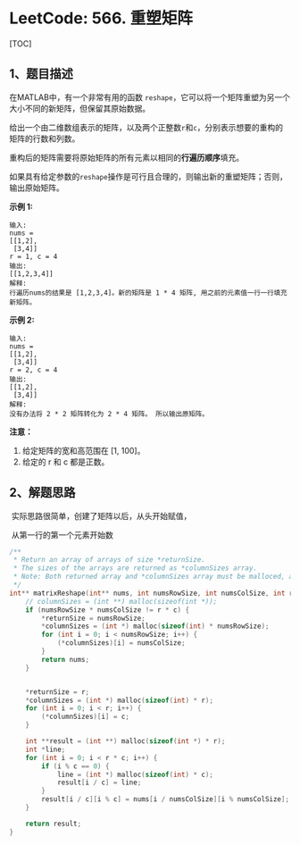 # LeetCode: 566. 重塑矩阵

[TOC]



## 1、题目描述



在MATLAB中，有一个非常有用的函数 `reshape`，它可以将一个矩阵重塑为另一个大小不同的新矩阵，但保留其原始数据。

给出一个由二维数组表示的矩阵，以及两个正整数`r`和`c`，分别表示想要的重构的矩阵的行数和列数。

重构后的矩阵需要将原始矩阵的所有元素以相同的**行遍历顺序**填充。

如果具有给定参数的`reshape`操作是可行且合理的，则输出新的重塑矩阵；否则，输出原始矩阵。

**示例 1:**

```
输入: 
nums = 
[[1,2],
 [3,4]]
r = 1, c = 4
输出: 
[[1,2,3,4]]
解释:
行遍历nums的结果是 [1,2,3,4]。新的矩阵是 1 * 4 矩阵, 用之前的元素值一行一行填充新矩阵。
```

**示例 2:**

```
输入: 
nums = 
[[1,2],
 [3,4]]
r = 2, c = 4
输出: 
[[1,2],
 [3,4]]
解释:
没有办法将 2 * 2 矩阵转化为 2 * 4 矩阵。 所以输出原矩阵。
```

**注意：**

1. 给定矩阵的宽和高范围在 [1, 100]。
2. 给定的 r 和 c 都是正数。



## 2、解题思路



​	实际思路很简单，创建了矩阵以后，从头开始赋值，

​	从第一行的第一个元素开始数

```c
/**
 * Return an array of arrays of size *returnSize.
 * The sizes of the arrays are returned as *columnSizes array.
 * Note: Both returned array and *columnSizes array must be malloced, assume caller calls free().
 */
int** matrixReshape(int** nums, int numsRowSize, int numsColSize, int r, int c, int** columnSizes, int* returnSize) {
    // columnSizes = (int **) malloc(sizeof(int *));
    if (numsRowSize * numsColSize != r * c) {
        *returnSize = numsRowSize;
        *columnSizes = (int *) malloc(sizeof(int) * numsRowSize);
        for (int i = 0; i < numsRowSize; i++) {
            (*columnSizes)[i] = numsColSize;
        }
        return nums;
    }


    *returnSize = r;
    *columnSizes = (int *) malloc(sizeof(int) * r);
    for (int i = 0; i < r; i++) {
        (*columnSizes)[i] = c;
    }

    int **result = (int **) malloc(sizeof(int *) * r);
    int *line;
    for (int i = 0; i < r * c; i++) {
        if (i % c == 0) {
            line = (int *) malloc(sizeof(int) * c);
            result[i / c] = line;
        }
        result[i / c][i % c] = nums[i / numsColSize][i % numsColSize];
    }

    return result;
}
```

​	
